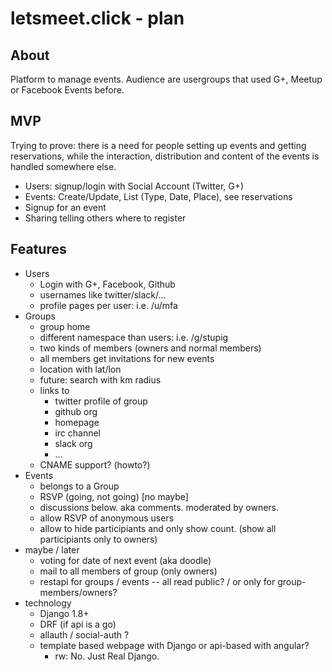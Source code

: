 # letsmeet.click - plan

## About

Platform to manage events.
Audience are usergroups that used G+, Meetup or Facebook Events before.

## MVP
Trying to prove: there is a need for people setting up events and getting reservations, while the interaction, distribution and content of the events is handled somewhere else.

 - Users: signup/login with Social Account (Twitter, G+)
 - Events: Create/Update, List (Type, Date, Place), see reservations
 - Signup for an event
 - Sharing telling others where to register


## Features

- Users
  - Login with G+, Facebook, Github
  - usernames like twitter/slack/...
  - profile pages per user: i.e. /u/mfa
- Groups
  - group home
  - different namespace than users: i.e. /g/stupig
  - two kinds of members (owners and normal members)
  - all members get invitations for new events
  - location with lat/lon
  - future: search with km radius
  - links to
    - twitter profile of group
    - github org
    - homepage
    - irc channel
    - slack org
    - ...
  - CNAME support? (howto?)
- Events
  - belongs to a Group
  - RSVP (going, not going) [no maybe]
  - discussions below. aka comments. moderated by owners.
  - allow RSVP of anonymous users
  - allow to hide participiants and only show count. (show all participiants only to owners)
- maybe / later
  - voting for date of next event (aka doodle)
  - mail to all members of group (only owners)
  - restapi for groups / events -- all read public? / or only for group-members/owners?
- technology
  - Django 1.8+
  - DRF (if api is a go)
  - allauth / social-auth ?
  - template based webpage with Django or api-based with angular? 
    - rw: No. Just Real Django.
